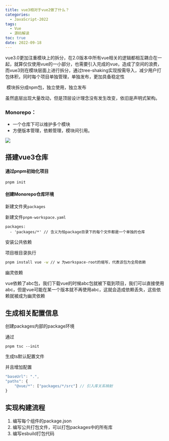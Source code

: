 ```yaml
---
title: vue3相对于vue2做了什么？
categories:
  - JavaScript-2022
tags:
  - Vue
  - 源码解读
toc: true
date: 2022-09-18
---
```




vue3.0更加注重模块上的拆分，在2.0版本中所有vue相关的逻辑都相互耦合在一起，就算仅仅使用vue的一小部分，也需要引入完成的vue，造成了空间的浪费，而vue3则在模块层面上进行拆分，通过tree-shaking实现按需导入，减少用户打包体积，同时每个项目单独管理，单独发布，更加具备稳定性

​	模块拆分成npm包，独立使用，独立发布



虽然底层出现大量改动，但是顶层设计理念没有发生改变，依旧是声明式架构。

 

###  Monorepo：

- 一个仓库下可以维护多个模块
- 方便版本管理，依赖管理，模块间引用。

![](https://www.vkcyan.top/image-20220914110426629.png)



## 搭建vue3仓库

#### 通过pnpm初始化项目

```bash
pnpm init
```

#### 创建Monorepo仓库环境

新建文件夹`packages`

新建文件`pnpm-workspace.yaml`

```
packages:
  - 'packages/*' // 含义为怕package目录下的每个文件都是一个单独的仓库
```



安装公共依赖

项目根目录执行

```bash
pnpm install vue -w // w 为workspace-root的缩写，代表该包为全局依赖
```



幽灵依赖

​	vue依赖了abc包，我们下载vue的时候abc包就被下载到项目，我们可以直接使用abc，但是vue可能在某一个版本就不再使用abc，这就会造成依赖丢失，这些依赖就被成为幽灵依赖



## 生成相关配置信息

创建packages内部的package环境

通过

```
pnpm tsc --init
```

生成ts默认配置文件

并且增加配置

```js
"baseUrl": ".",
"paths": {
    "@vue/*": ["packages/*/src"] // 引入库关系映射
}
```



## 实现构建流程

1. 编写每个组件的package.json
2. 编写公共打包文件，可以打包packages中的所有库
3. 编写esbuild打包代码





